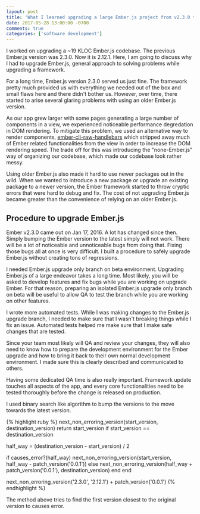 ```yaml
---
layout: post
title: 'What I learned upgrading a large Ember.js project from v2.3.0 to v2.12.1'
date: 2017-05-28 13:00:00 -0700
comments: true
categories: ['software development']
---
```


I worked on upgrading a ~19 KLOC Ember.js codebase.
The previous Ember.js version was 2.3.0.
Now it is 2.12.1. Here, I am going to discuss why I had to upgrade
Ember.js, general approach to solving problems while upgrading a
framework.

For a long time, Ember.js version 2.3.0 served us just fine. The framework
pretty much provided us with everything we needed out of
the box and small flaws here and there didn't bother us. However, over
time, there started to arise several glaring problems with using an
older Ember.js version.

As our app grew larger with some pages generating a large number of
components in a view, we experienced noticeable performance degredation in
DOM rendering. To mitigate this problem, we used an alternative way to
render components, [ember-cli-raw-handlebars](https://www.npmjs.com/package/ember-cli-raw-handlebars) which stripped away much of Ember related functionalities from the view
in order to increase the DOM rendering speed. The trade off for this was
introducing the "none-Ember.js" way of organizing our codebase, which made
our codebase look rather messy.

Using older Ember.js also made it hard to use newer packages out in the wild.
When we wanted to introduce a new package or upgrade an existing package
to a newer version, the Ember framework started to throw cryptic errors
that were hard to debug and fix. The cost of not upgrading Ember.js became
greater than the convenience of relying on an older Ember.js.

## Procedure to upgrade Ember.js

Ember v2.3.0 came out on Jan 17, 2016. A lot has changed since then. Simply
bumping the Ember version to the latest simply will not work. There will
be a lot of noticeable and unnoticeable bugs from doing that. Fixing those bugs
all at once is very difficult. I built a procedure to safely upgrade Ember.js
without creating tons of regressions.

I needed Ember.js upgrade only branch on beta environment. Upgrading Ember.js
of a large endeavor takes a long time. Most likely, you will be asked to develop
features and fix bugs while you are working on upgrade Ember. For that reason,
preparing an isolated Ember.js upgrade only branch on beta will be
useful to allow QA to test the branch while you are working on other features.

I wrote more automated tests. While I was making changes to the Ember.js
upgrade branch, I needed to make sure that I wasn't breaking things while
I fix an issue. Automated tests helped me make sure that I make
safe changes that are tested.

Since your team most likely will QA and review your changes, they will
also need to know how to prepare the development environment for the
Ember upgrade and how to bring it back to their own normal development
environment. I made sure this is clearly described and communicated to
others.

Having some dedicated QA time is also really important. Framework update
touches all aspects of the app, and every core functionalities need to
be tested thoroughly before the change is released on production.

I used binary search like algorithm to bump the versions to the move towards
the latest version.

{% highlight ruby %}
next_non_erroring_version(start_version, destination_version)
  return start_version if start_version == destination_version

  half_way = (destination_version - start_version) / 2

  if causes_error?(half_way)
    next_non_erroring_version(start_version, half_way - patch_version('0.0.1'))
  else
    next_non_erroring_version(half_way + patch_version('0.0.1'), destination_version)
  end
end

next_non_erroring_version('2.3.0', '2.12.1') + patch_version('0.0.1')
{% endhighlight %}

The method above tries to find the first version closest to the original
version to causes error.


